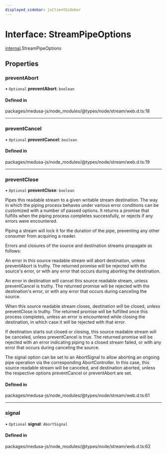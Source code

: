 ```yaml
---
displayed_sidebar: jsClientSidebar
---
```


# Interface: StreamPipeOptions

[internal](../modules/internal-8.md).StreamPipeOptions

## Properties

### preventAbort

• `Optional` **preventAbort**: `boolean`

#### Defined in

packages/medusa-js/node_modules/@types/node/stream/web.d.ts:18

___

### preventCancel

• `Optional` **preventCancel**: `boolean`

#### Defined in

packages/medusa-js/node_modules/@types/node/stream/web.d.ts:19

___

### preventClose

• `Optional` **preventClose**: `boolean`

Pipes this readable stream to a given writable stream destination.
The way in which the piping process behaves under various error
conditions can be customized with a number of passed options. It
returns a promise that fulfills when the piping process completes
successfully, or rejects if any errors were encountered.

Piping a stream will lock it for the duration of the pipe, preventing
any other consumer from acquiring a reader.

Errors and closures of the source and destination streams propagate
as follows:

An error in this source readable stream will abort destination,
unless preventAbort is truthy. The returned promise will be rejected
with the source's error, or with any error that occurs during
aborting the destination.

An error in destination will cancel this source readable stream,
unless preventCancel is truthy. The returned promise will be rejected
with the destination's error, or with any error that occurs during
canceling the source.

When this source readable stream closes, destination will be closed,
unless preventClose is truthy. The returned promise will be fulfilled
once this process completes, unless an error is encountered while
closing the destination, in which case it will be rejected with that
error.

If destination starts out closed or closing, this source readable
stream will be canceled, unless preventCancel is true. The returned
promise will be rejected with an error indicating piping to a closed
stream failed, or with any error that occurs during canceling the
source.

The signal option can be set to an AbortSignal to allow aborting an
ongoing pipe operation via the corresponding AbortController. In this
case, this source readable stream will be canceled, and destination
aborted, unless the respective options preventCancel or preventAbort
are set.

#### Defined in

packages/medusa-js/node_modules/@types/node/stream/web.d.ts:61

___

### signal

• `Optional` **signal**: `AbortSignal`

#### Defined in

packages/medusa-js/node_modules/@types/node/stream/web.d.ts:62
